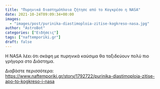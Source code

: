 ```yaml
---
title: "Πυρηνικά διαστημόπλοια ζήτησε από το Κογκρέσο η NASA"
date: 2021-10-24T09:09:34+00:00
images:
  - "images/post/purinika-diastimoploia-zitise-kogkreso-nasa.jpg"
author: "AstroBot"
categories: ["Ειδήσεις"]
tags: ["naftemporiki.gr"]
draft: false
---
```


Η NASA λέει ότι σκάφη με πυρηνικά καύσιμα θα ταξιδεύουν πολύ πιο γρήγορα στο Διάστημα.

Διαβάστε περισσότερα: https://www.naftemporiki.gr/story/1792722/purinika-diastimoploia-zitise-apo-to-kogkreso-i-nasa
